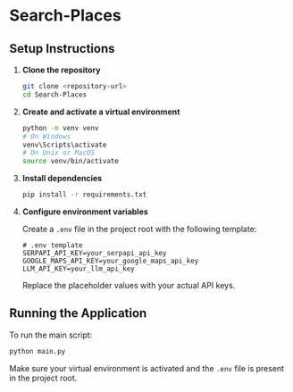 # Search-Places

## Setup Instructions

1. **Clone the repository**
   ```sh
   git clone <repository-url>
   cd Search-Places
   ```

2. **Create and activate a virtual environment**
   ```sh
   python -m venv venv
   # On Windows
   venv\Scripts\activate
   # On Unix or MacOS
   source venv/bin/activate
   ```

3. **Install dependencies**
   ```sh
   pip install -r requirements.txt
   ```

4. **Configure environment variables**

   Create a `.env` file in the project root with the following template:

   ```
   # .env template
   SERPAPI_API_KEY=your_serpapi_api_key
   GOOGLE_MAPS_API_KEY=your_google_maps_api_key
   LLM_API_KEY=your_llm_api_key
   ```

   Replace the placeholder values with your actual API keys.

## Running the Application

To run the main script:

```sh
python main.py
```

Make sure your virtual environment is activated and the `.env` file is present in the project root.
